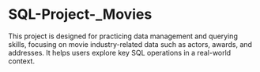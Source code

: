 # SQL-Project-_Movies
This project is designed for practicing data management and querying skills, focusing on movie industry-related data such as actors, awards, and addresses. It helps users explore key SQL operations in a real-world context.
